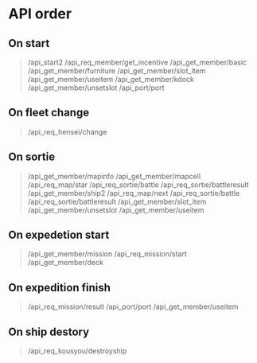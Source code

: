 API order
=========

On start
--------

> /api_start2
> /api_req_member/get_incentive
> /api_get_member/basic
> /api_get_member/furniture
> /api_get_member/slot_item
> /api_get_member/useitem
> /api_get_member/kdock
> /api_get_member/unsetslot
> /api_port/port

On fleet change
---------------

> /api_req_hensei/change

On sortie
---------

> /api_get_member/mapinfo
> /api_get_member/mapcell
> /api_req_map/star
> /api_req_sortie/battle
> /api_req_sortie/battleresult
> /api_get_member/ship2
> /api_req_map/next
> /api_req_sortie/battle
> /api_req_sortie/battleresult
> /api_get_member/slot_item
> /api_get_member/unsetslot
> /api_get_member/useitem

On expedetion start
-------------------

> /api_get_member/mission
> /api_req_mission/start
> /api_get_member/deck

On expedition finish
--------------------

> /api_req_mission/result
> /api_port/port
> /api_get_member/useitem

On ship destory
---------------

> /api_req_kousyou/destroyship